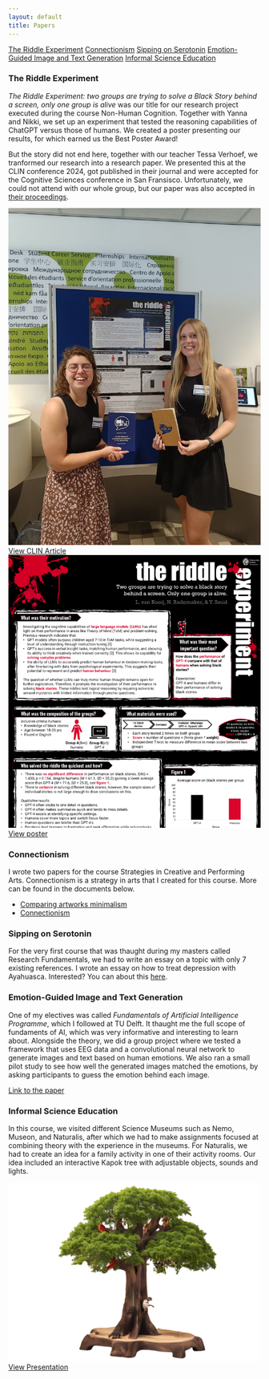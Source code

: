 ```yaml
---
layout: default
title: Papers
---
```


<a href="#Riddle" class="anchor-button">The Riddle Experiment</a>
<a href="#Connectionism" class="anchor-button">Connectionism</a>
<a href="#RF" class="anchor-button">Sipping on Serotonin</a>
<a href="#FAIP" class="anchor-button">Emotion-Guided Image and Text Generation</a>
<a href="#ISE" class="anchor-button">Informal Science Education</a>

<h3 id="Riddle">The Riddle Experiment</h3>

*The Riddle Experiment: two groups are trying to solve a Black Story behind a screen, only one group is alive* was our title for our research project executed during the course Non-Human Cognition. Together with Yanna and Nikki, we set up an experiment that tested the reasoning capabilities of ChatGPT versus those of humans. We created a poster presenting our results, for which earned us the Best Poster Award!

But the story did not end here, together with our teacher Tessa Verhoef, we tranformed our research into a research paper. We presented this at the CLIN conference 2024, got published in their journal and were accepted for the Cognitive Sciences conference in San Fransisco. Unfortunately, we could not attend with our whole group, but our paper was also accepted in [their proceedings](https://escholarship.org/uc/item/38m599bg). 

<div class="video-image-wrapper">
    <a href="https://www.clinjournal.org/clinj/article/view/212" class="image-overlay-link" target="_blank">
        <div class="image-overlay-container">
        <img class="projects-square" src="images/conference.jpg" alt="conference">
        <div class="overlay-text">View CLIN Article</div>
        </div>
    </a>
    <a href="docs/NHC_blackstory_poster_original.pdf" class="image-overlay-link" target="_blank">
        <div class="image-overlay-container">
        <img class="projects-square" src="images/papers_main.png" alt="conference">
        <div class="overlay-text">View poster</div>
        </div>
    </a>
</div>


<h3 id="Connectionism">Connectionism</h3>

I wrote two papers for the course Strategies in Creative and Performing Arts. Connectionism is a strategy in arts that I created for this course. More can be found in the documents below. 

- [Comparing artworks minimalism](docs/Minimalist_perspective.pdf.pdf)
- [Connectionism](docs/Connectionism.pdf)

<h3 id="RF">Sipping on Serotonin</h3>

For the very first course that was thaught during my masters called Research Fundamentals, we had to write an essay on a topic with only 7 existing references. I wrote an essay on how to treat depression with Ayahuasca. Interested? You can about this [here](docs/7_papers_assignment_Linthe_van_Rooij.pdf). 

<h3 id="FAIP">Emotion-Guided Image and Text Generation</h3>

One of my electives was called *Fundamentals of Artificial Intelligence Programme*, which I followed at TU Delft. It thaught me the full scope of fundaments of AI, which was very informative and interesting to learn about. Alongside the theory, we did a group project where we tested a framework that uses EEG data and a convolutional neural network to generate images and text based on human emotions. We also ran a small pilot study to see how well the generated images matched the emotions, by asking participants to guess the emotion behind each image.

[Link to the paper](docs/DeepBCI_report.pdf)

<h3 id="ISE">Informal Science Education</h3>

In this course, we visited different Science Museums such as Nemo, Museon, and Naturalis, after which we had to make assignments focused at combining theory with the experience in the museums. For Naturalis, we had to create an idea for a family activity in one of their activity rooms. Our idea included an interactive Kapok tree with adjustable objects, sounds and lights. 

<div>
    <a href="docs/Group3_Naturalis_presentation.pdf" class="image-overlay-link" target="_blank">
        <div class="image-overlay-container">
        <img class="projects-square" src="images/ise.png" alt="kapok">
        <div class="overlay-text">View Presentation</div>
        </div>
    </a>
</div>

